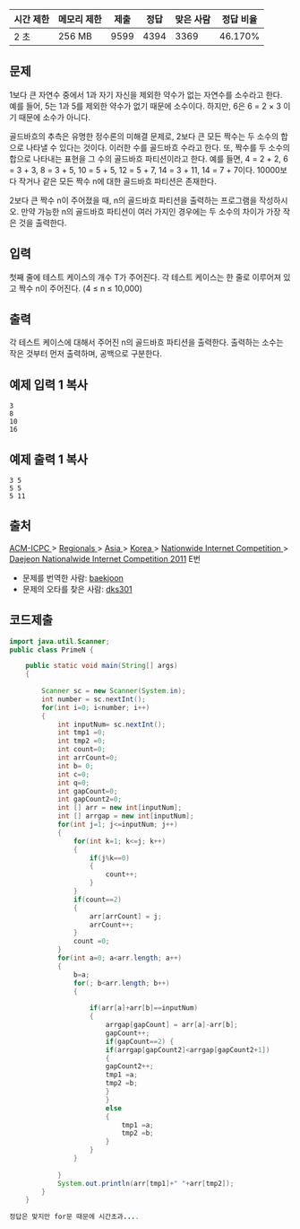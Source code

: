 | 시간 제한 | 메모리 제한 | 제출 | 정답 | 맞은 사람 | 정답 비율 |
| --------- | ----------- | ---- | ---- | --------- | --------- |
| 2 초      | 256 MB      | 9599 | 4394 | 3369      | 46.170%   |

## 문제

1보다 큰 자연수 중에서  1과 자기 자신을 제외한 약수가 없는 자연수를 소수라고 한다. 예를 들어, 5는 1과 5를 제외한 약수가 없기 때문에 소수이다. 하지만, 6은 6 = 2 × 3 이기 때문에 소수가 아니다.

골드바흐의 추측은 유명한 정수론의 미해결 문제로, 2보다 큰 모든 짝수는 두 소수의 합으로 나타낼 수 있다는 것이다. 이러한 수를 골드바흐 수라고 한다. 또, 짝수를 두 소수의 합으로 나타내는 표현을 그 수의 골드바흐 파티션이라고 한다. 예를 들면, 4 = 2 + 2, 6 = 3 + 3, 8 = 3 + 5, 10 = 5 + 5, 12 = 5 + 7, 14 = 3 + 11, 14 = 7 + 7이다. 10000보다 작거나 같은 모든 짝수 n에 대한 골드바흐 파티션은 존재한다.

2보다 큰 짝수 n이 주어졌을 때, n의 골드바흐 파티션을 출력하는 프로그램을 작성하시오. 만약 가능한 n의 골드바흐 파티션이 여러 가지인 경우에는 두 소수의 차이가 가장 작은 것을 출력한다.

## 입력

첫째 줄에 테스트 케이스의 개수 T가 주어진다. 각 테스트 케이스는 한 줄로 이루어져 있고 짝수 n이 주어진다. (4 ≤ n ≤ 10,000)

## 출력

각 테스트 케이스에 대해서 주어진 n의 골드바흐 파티션을 출력한다. 출력하는 소수는 작은 것부터 먼저 출력하며, 공백으로 구분한다.

## 예제 입력 1 복사

```
3
8
10
16
```

## 예제 출력 1 복사

```
3 5
5 5
5 11
```

## 출처

[ACM-ICPC ](https://www.acmicpc.net/category/1)> [Regionals ](https://www.acmicpc.net/category/7)> [Asia ](https://www.acmicpc.net/category/42)> [Korea ](https://www.acmicpc.net/category/211)> [Nationwide Internet Competition ](https://www.acmicpc.net/category/256)> [Daejeon Nationalwide Internet Competition 2011](https://www.acmicpc.net/category/detail/1082) E번

- 문제를 번역한 사람: [baekjoon](https://www.acmicpc.net/user/baekjoon)
- 문제의 오타를 찾은 사람: [dks301](https://www.acmicpc.net/user/dks301)

## 코드제출

```java
import java.util.Scanner;
public class PrimeN {

	public static void main(String[] args) 
	{
		
		Scanner sc = new Scanner(System.in);
		int number = sc.nextInt();
		for(int i=0; i<number; i++)
		{
			int inputNum= sc.nextInt();
			int tmp1 =0;
			int tmp2 =0;
			int count=0;
			int arrCount=0;
			int b= 0;
			int c=0;
			int q=0;
			int gapCount=0;
			int gapCount2=0;
			int [] arr = new int[inputNum];
			int [] arrgap = new int[inputNum];
			for(int j=1; j<=inputNum; j++)
			{
				for(int k=1; k<=j; k++)
				{
					if(j%k==0)
					{
						count++;
					}	
				}
				if(count==2)
				{
					arr[arrCount] = j;
					arrCount++;	
				}
				count =0;
			}
			for(int a=0; a<arr.length; a++)
			{
				b=a;
				for(; b<arr.length; b++)
				{
					
					if(arr[a]+arr[b]==inputNum)
					{	
						arrgap[gapCount] = arr[a]-arr[b];
						gapCount++;
						if(gapCount==2) {
						if(arrgap[gapCount2]<arrgap[gapCount2+1])
						{
						gapCount2++;
						tmp1 =a;
						tmp2 =b;
						}
						}
						else
						{
							tmp1 =a;
							tmp2 =b;
						}
					}
				}
				
			}
			System.out.println(arr[tmp1]+" "+arr[tmp2]);
		}
	}
	
정답은 맞지만 for문 때문에 시간초과....  
```

